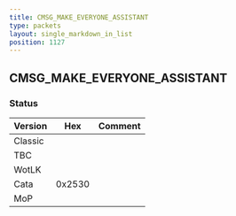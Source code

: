 ```yaml
---
title: CMSG_MAKE_EVERYONE_ASSISTANT
type: packets
layout: single_markdown_in_list
position: 1127
---
```


## CMSG_MAKE_EVERYONE_ASSISTANT

### Status

Version    | Hex        | Comment
---------- | ---------- | ---------- 
Classic    |            |
TBC        |            |
WotLK      |            |
Cata       | 0x2530     |
MoP        |            |
